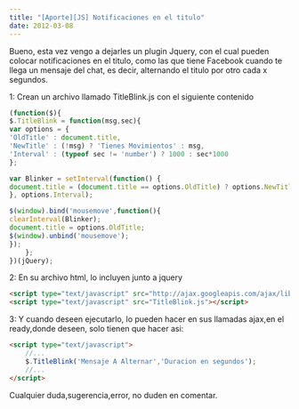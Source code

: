 ```yaml
---
title: "[Aporte][JS] Notificaciones en el titulo"
date: 2012-03-08
---
```

Bueno, esta vez vengo a dejarles un plugin Jquery, con el cual pueden colocar notificaciones en el titulo, como las que tiene Facebook cuando te llega un mensaje del chat, es decir, alternando el titulo por otro cada x segundos.


1: Crean un archivo llamado TitleBlink.js con el siguiente contenido

```js
(function($){
$.TitleBlink = function(msg,sec){
var options = {
'OldTitle' : document.title,
'NewTitle' : (!msg) ? 'Tienes Movimientos' : msg,
'Interval' : (typeof sec != 'number') ? 1000 : sec*1000
};

var Blinker = setInterval(function() {
document.title = (document.title == options.OldTitle) ? options.NewTitle : options.OldTitle;
}, options.Interval);

$(window).bind('mousemove',function(){
clearInterval(Blinker);
document.title = options.OldTitle;
$(window).unbind('mousemove');
});
    };
})(jQuery);
```

2: En su archivo html, lo incluyen junto a jquery

```html
<script type="text/javascript" src="http://ajax.googleapis.com/ajax/libs/jquery/1.7.1/jquery.min.js"></script>
<script type="text/javascript" src="TitleBlink.js"></script>
```

3: Y cuando deseen ejecutarlo, lo pueden hacer en sus llamadas ajax,en el ready,donde deseen, solo tienen que hacer asi:

```html
<script type="text/javascript">
    //...
    $.TitleBlink('Mensaje A Alternar','Duracion en segundos');
    //...
</script>
```

Cualquier duda,sugerencia,error, no duden en comentar.
